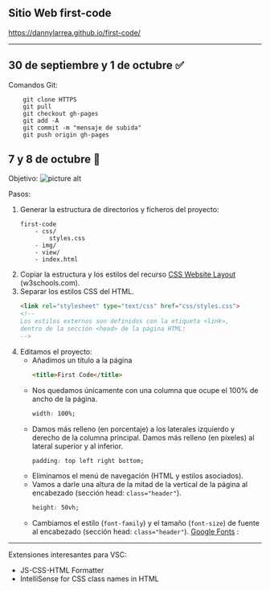 ## Sitio Web first-code
https://dannylarrea.github.io/first-code/
- - - -
## 30 de septiembre y 1 de octubre :white_check_mark:
Comandos Git:
```git
    git clone HTTPS
    git pull
    git checkout gh-pages 
    git add -A
    git commit -m "mensaje de subida"
    git push origin gh-pages
```

## 7 y 8 de octubre :mega:
Objetivo:
![picture alt](https://raw.githubusercontent.com/dannylarrea/reread-php/master/BackupRandom/form.png "formulario: autor y país")

Pasos:
1. Generar la estructura de directorios y ficheros del proyecto:
    ```JS
    first-code
        - css/
            styles.css
        - img/
        - view/
        - index.html
    ```
2. Copiar la estructura y los estilos del recurso [CSS Website Layout](https://www.w3schools.com/css/tryit.asp?filename=trycss_website_layout_grid "código fuente") (w3schools.com).
3. Separar los estilos CSS del HTML.
    ```HTML
    <link rel="stylesheet" type="text/css" href="css/styles.css">
    <!--
    Los estilos externos son definidos con la etiqueta <link>,
    dentro de la sección <head> de la página HTML:
    -->
    ```
4. Editamos el proyecto:
    - Añadimos un título a la página
        ```HTML
        <title>First Code</title>
        ```
    - Nos quedamos únicamente con una columna que ocupe el 100% de ancho de la página.
        ```CSS
        width: 100%;
        ```
    - Damos más relleno (en porcentaje) a los laterales izquierdo y derecho de la columna principal. Damos más relleno (en píxeles) al lateral superior y al inferior.
        ```CSS
        padding: top left right bottom;
        ```
    - Eliminamos el menú de navegación (HTML y estilos asociados).
    - Vamos a darle una altura de la mitad de la vertical de la página al encabezado (sección head: ```class="header"```).
        ```CSS
        height: 50vh;
        ```
    - Cambiamos el estilo (```font-family```) y el tamaño (```font-size```) de fuente al encabezado (sección head: ```class="header"```).
    [Google Fonts](https://fonts.google.com/ "fuentes")
    : 
    

- - - -
Extensiones interesantes para VSC:
- JS-CSS-HTML Formatter
- IntelliSense for CSS class names in HTML
